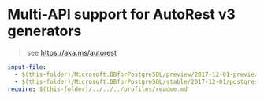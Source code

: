 # Multi-API support for AutoRest v3 generators

> see https://aka.ms/autorest

``` yaml
input-file:
  - $(this-folder)/Microsoft.DBforPostgreSQL/preview/2017-12-01-preview/postgresql.json
  - $(this-folder)/Microsoft.DBforPostgreSQL/stable/2017-12-01/postgresql.json
require: $(this-folder)/../../../profiles/readme.md
```
